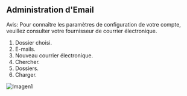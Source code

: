 ## Administration d'Email

Avis: Pour connaître les paramètres de configuration de votre compte, veuillez consulter votre fournisseur de courrier électronique.

1.	Dossier choisi.
2.	E-mails.
3.	Nouveau courrier électronique.
4.	Chercher.
5.	Dossiers.
6.	Charger.

![Imagen1](http://static.energysistem.com/images/manuals/39530/537083f568d9e.jpg)
